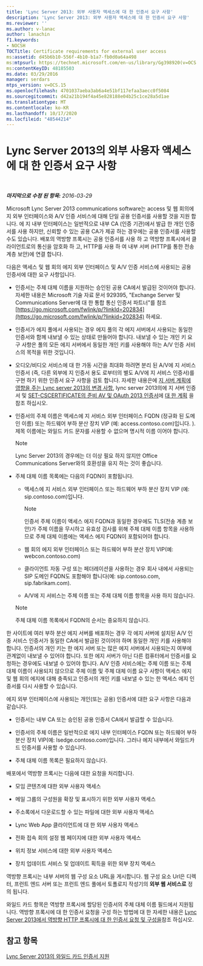```yaml
---
title: 'Lync Server 2013: 외부 사용자 액세스에 대 한 인증서 요구 사항'
description: 'Lync Server 2013: 외부 사용자 액세스에 대 한 인증서 요구 사항'
ms.reviewer: ''
ms.author: v-lanac
author: lanachin
f1.keywords:
- NOCSH
TOCTitle: Certificate requirements for external user access
ms:assetid: d45b6b10-556f-4b10-b1a7-fb0d0a64a498
ms:mtpsurl: https://technet.microsoft.com/en-us/library/Gg398920(v=OCS.15)
ms:contentKeyID: 48185503
ms.date: 03/29/2016
manager: serdars
mtps_version: v=OCS.15
ms.openlocfilehash: 4701037aeba3ab6a4e51bf117efaa3aecc0f5084
ms.sourcegitcommit: d42a21b194f4a45e828188e04b25c1ce28a5d1ae
ms.translationtype: MT
ms.contentlocale: ko-KR
ms.lasthandoff: 10/17/2020
ms.locfileid: "48544214"
---
```

# <a name="certificate-requirements-for-external-user-access-in-lync-server-2013"></a>Lync Server 2013의 외부 사용자 액세스에 대 한 인증서 요구 사항

<div data-xmlns="http://www.w3.org/1999/xhtml">

<div class="topic" data-xmlns="http://www.w3.org/1999/xhtml" data-msxsl="urn:schemas-microsoft-com:xslt" data-cs="https://msdn.microsoft.com/">

<div data-asp="https://msdn2.microsoft.com/asp">



</div>

<div id="mainSection">

<div id="mainBody">

<span> </span>

_**마지막으로 수정 된 항목:** 2016-03-29_

Microsoft Lync Server 2013 communications software는 access 및 웹 회의에 지 외부 인터페이스와 A/V 인증 서비스에 대해 단일 공용 인증서를 사용할 것을 지원 합니다. 에 지 내부 인터페이스는 일반적으로 내부 CA (인증 기관)에서 발급 한 개인 인증서를 사용 하지만, 신뢰할 수 있는 공용 CA가 제공 하는 경우에는 공용 인증서를 사용할 수도 있습니다. 배포의 역방향 프록시는 공용 인증서를 사용 하 고 역방향 프록시에서 클라이언트로의 통신을 암호화 하 고, HTTP를 사용 하 여 내부 서버 (HTTP를 통한 전송 계층 보안)에 연결 합니다.

다음은 액세스 및 웹 회의 에지 외부 인터페이스 및 A/V 인증 서비스에 사용되는 공용 인증서에 대한 요구 사항입니다.

  - 인증서는 주체 대체 이름을 지원하는 승인된 공용 CA에서 발급된 것이어야 합니다. 자세한 내용은 Microsoft 기술 자료 문서 929395, "Exchange Server 및 Communications Server에 대 한 통합 통신 인증서 파트너"를 참조 [https://go.microsoft.com/fwlink/p/?linkId=202834](https://go.microsoft.com/fwlink/p/?linkid=202834) 하세요.

  - 인증서가 에지 풀에서 사용되는 경우 에지 풀의 각 에지 서버에서 사용되는 동일한 인증서와 함께 내보낼 수 있는 상태로 만들어야 합니다. 내보낼 수 있는 개인 키 요구 사항은 풀의 모든 에지 서버에서 동일한 개인 키를 사용해야 하는 A/V 인증 서비스의 목적을 위한 것입니다.

  - 오디오/비디오 서비스에 대 한 가동 시간을 최대화 하려면 분리 된 A/V에 지 서비스 인증서 (즉, 다른 외부에 지 인증서 용도 로부터의 별도 A/V에 지 서비스 인증서)를 구현 하기 위한 인증서 요구 사항을 검토 합니다. 자세한 내용은에 [지 서버 계획에 영향을 주는 Lync server 2013의 변경 사항](lync-server-2013-changes-in-lync-server-that-affect-edge-server-planning.md), lync server 2013의에 지 서버 인증서 및 [SET-CSCERTIFICATE의 준비 AV 및 OAuth 2013 인증서](lync-server-2013-staging-av-and-oauth-certificates-using-roll-in-https://docs.microsoft.com/powershell/module/skype/Set-CsCertificate)에 [대 한 계획](lync-server-2013-plan-for-edge-server-certificates.md) 을 참조 하십시오.

  - 인증서의 주체 이름은 액세스에 지 서비스 외부 인터페이스 FQDN (정규화 된 도메인 이름) 또는 하드웨어 부하 분산 장치 VIP (예: access.contoso.com)입니다. ). 제목 이름에는 와일드 카드 문자를 사용할 수 없으며 명시적 이름 이어야 합니다.
    
    <div>
    

    > [!NOTE]  
    > Lync Server 2013의 경우에는 더 이상 필요 하지 않지만 Office Communications Server와의 호환성을 유지 하는 것이 좋습니다.

    
    </div>

  - 주체 대체 이름 목록에는 다음의 FQDN이 포함됩니다.
    
      - 액세스에 지 서비스 외부 인터페이스 또는 하드웨어 부하 분산 장치 VIP (예: sip.contoso.com)입니다.
        
        <div>
        

        > [!NOTE]  
        > 인증서 주체 이름이 액세스 에지 FQDN과 동일한 경우에도 TLS(전송 계층 보안)가 주체 이름을 무시하고 유효성 검사를 위해 주체 대체 이름 항목을 사용하므로 주체 대체 이름에는 액세스 에지 FQDN이 포함되어야 합니다.

        
        </div>
    
      - 웹 회의 에지 외부 인터페이스 또는 하드웨어 부하 분산 장치 VIP(예: webcon.contoso.com)
    
      - 클라이언트 자동 구성 또는 페더레이션을 사용하는 경우 회사 내에서 사용되는 SIP 도메인 FQDN도 포함해야 합니다(예: sip.contoso.com, sip.fabrikam.com).
    
      - A/V에 지 서비스는 주체 이름 또는 주체 대체 이름 항목을 사용 하지 않습니다.
    
    <div>
    

    > [!NOTE]  
    > 주체 대체 이름 목록에서 FQDN의 순서는 중요하지 않습니다.

    
    </div>

한 사이트에 여러 부하 분산 에지 서버를 배포하는 경우 각 에지 서버에 설치된 A/V 인증 서비스 인증서가 동일한 CA에서 발급된 것이어야 하며 동일한 개인 키를 사용해야 합니다. 인증서의 개인 키는 한 에지 서버 또는 많은 에지 서버에서 사용되는지 여부에 관계없이 내보낼 수 있어야 합니다. 또한 에지 서버가 아닌 다른 컴퓨터에서 인증서를 요청하는 경우에도 내보낼 수 있어야 합니다. A/V 인증 서비스에는 주체 이름 또는 주체 대체 이름이 사용되지 않으므로 주체 이름 및 주체 대체 이름 요구 사항이 액세스 에지 및 웹 회의 에지에 대해 충족되고 인증서의 개인 키를 내보낼 수 있는 한 액세스 에지 인증서를 다시 사용할 수 있습니다.

에지 외부 인터페이스에 사용되는 개인(또는 공용) 인증서에 대한 요구 사항은 다음과 같습니다.

  - 인증서는 내부 CA 또는 승인된 공용 인증서 CA에서 발급할 수 있습니다.

  - 인증서의 주체 이름은 일반적으로 에지 내부 인터페이스 FQDN 또는 하드웨어 부하 분산 장치 VIP(예: lsedge.contoso.com)입니다. 그러나 에지 내부에서 와일드카드 인증서를 사용할 수 있습니다.

  - 주체 대체 이름 목록은 필요하지 않습니다.

배포에서 역방향 프록시는 다음에 대한 요청을 처리합니다.

  - 모임 콘텐츠에 대한 외부 사용자 액세스

  - 메일 그룹의 구성원을 확장 및 표시하기 위한 외부 사용자 액세스

  - 주소록에서 다운로드할 수 있는 파일에 대한 외부 사용자 액세스

  - Lync Web App 클라이언트에 대 한 외부 사용자 액세스

  - 전화 접속 회의 설정 웹 페이지에 대한 외부 사용자 액세스

  - 위치 정보 서비스에 대한 외부 사용자 액세스

  - 장치 업데이트 서비스 및 업데이트 획득을 위한 외부 장치 액세스

역방향 프록시는 내부 서버의 웹 구성 요소 URL을 게시합니다. 웹 구성 요소 Url은 디렉터, 프런트 엔드 서버 또는 프런트 엔드 풀에서 토폴로지 작성기의 **외부 웹 서비스로** 정의 됩니다.

와일드 카드 항목은 역방향 프록시에 할당된 인증서의 주체 대체 이름 필드에서 지원됩니다. 역방향 프록시에 대 한 인증서 요청을 구성 하는 방법에 대 한 자세한 내용은 [Lync Server 2013에서 역방향 HTTP 프록시에 대 한 인증서 요청 및 구성을](lync-server-2013-request-and-configure-a-certificate-for-your-reverse-http-proxy.md)참조 하십시오.

<div>

## <a name="see-also"></a>참고 항목


[Lync Server 2013의 와일드 카드 인증서 지원](lync-server-2013-wildcard-certificate-support.md)  
  

</div>

</div>

<span> </span>

</div>

</div>

</div>

